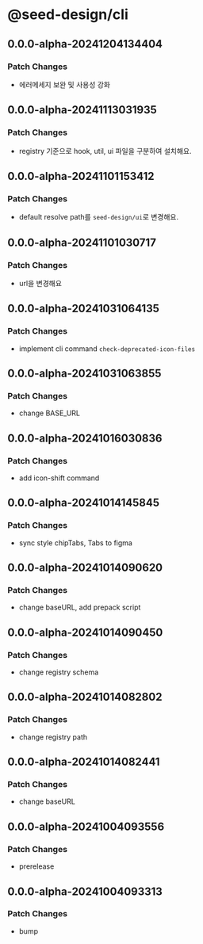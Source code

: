 # @seed-design/cli

## 0.0.0-alpha-20241204134404

### Patch Changes

- 에러메세지 보완 및 사용성 강화

## 0.0.0-alpha-20241113031935

### Patch Changes

- registry 기준으로 hook, util, ui 파일을 구분하여 설치해요.

## 0.0.0-alpha-20241101153412

### Patch Changes

- default resolve path를 `seed-design/ui`로 변경해요.

## 0.0.0-alpha-20241101030717

### Patch Changes

- url을 변경해요

## 0.0.0-alpha-20241031064135

### Patch Changes

- implement cli command `check-deprecated-icon-files`

## 0.0.0-alpha-20241031063855

### Patch Changes

- change BASE_URL

## 0.0.0-alpha-20241016030836

### Patch Changes

- add icon-shift command

## 0.0.0-alpha-20241014145845

### Patch Changes

- sync style chipTabs, Tabs to figma

## 0.0.0-alpha-20241014090620

### Patch Changes

- change baseURL, add prepack script

## 0.0.0-alpha-20241014090450

### Patch Changes

- change registry schema

## 0.0.0-alpha-20241014082802

### Patch Changes

- change registry path

## 0.0.0-alpha-20241014082441

### Patch Changes

- change baseURL

## 0.0.0-alpha-20241004093556

### Patch Changes

- prerelease

## 0.0.0-alpha-20241004093313

### Patch Changes

- bump
